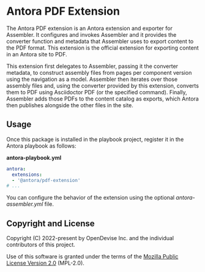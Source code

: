 # Antora PDF Extension

The Antora PDF extension is an Antora extension and exporter for Assembler.
It configures and invokes Assembler and it provides the converter function and metadata that Assembler uses to export content to the PDF format.
This extension is the official extension for exporting content in an Antora site to PDF.

This extension first delegates to Assembler, passing it the converter metadata, to construct assembly files from pages per component version using the navigation as a model.
Assembler then iterates over those assembly files and, using the converter provided by this extension, converts them to PDF using Asciidoctor PDF (or the specified command).
Finally, Assembler adds those PDFs to the content catalog as exports, which Antora then publishes alongside the other files in the site.

## Usage

Once this package is installed in the playbook project, register it in the Antora playbook as follows:

**antora-playbook.yml**

```yaml
antora:
  extensions:
  - '@antora/pdf-extension'
# ...
```

You can configure the behavior of the extension using the optional _antora-assembler.yml_ file.

## Copyright and License

Copyright (C) 2022-present by OpenDevise Inc. and the individual contributors of this project.

Use of this software is granted under the terms of the [Mozilla Public License Version 2.0](https://www.mozilla.org/en-US/MPL/2.0/) (MPL-2.0).

